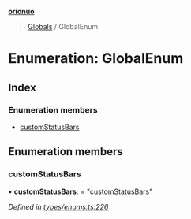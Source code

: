 **[orionuo](../README.md)**

> [Globals](../globals.md) / GlobalEnum

# Enumeration: GlobalEnum

## Index

### Enumeration members

* [customStatusBars](globalenum.md#customstatusbars)

## Enumeration members

### customStatusBars

•  **customStatusBars**:  = "customStatusBars"

*Defined in [types/enums.ts:226](https://github.com/msviha/orionuo/blob/9d75b1e/src/types/enums.ts#L226)*
